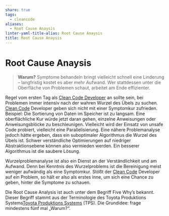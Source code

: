 ```yaml
---
share: true
tags:
  - cleancode
aliases:
  - Root Cause Anaysis
linter-yaml-title-alias: Root Cause Anaysis
title: Root Cause Anaysis
---
```

 
# Root Cause Anaysis

>**Warum?**
>Symptome behandeln bringt vielleicht schnell eine Linderung – langfristig kostet es aber mehr Aufwand. Wer stattdessen unter die Oberfläche von Problemen schaut, arbeitet am Ende effizienter.

Regel vom ersten Tag als [Clean Code Developer](Clean%20Code%20Developer.md) an sollte sein, bei Problemen immer intensiv nach der wahren Wurzel des Übels zu suchen. [Clean Code](Clean%20Code.md) Developer geben sich nicht mit einer Symptomkur zufrieden. Beispiel: Die Sortierung von Daten im Speicher ist zu langsam. Eine oberflächliche Kur würde jetzt daran gehen, einzelne Anweisungen oder Anweisungsblöcke zu beschleunigen. Vielleicht wird der Einsatz von unsafe Code probiert, vielleicht eine Parallelisierung. Eine nähere Problemanalyse jedoch hätte ergeben, dass ein suboptimaler Algorithmus die Wurzel des Übels ist. Schwer verständliche Optimierungen auf niedriger Abstraktionsebene können also vermieden werden. Ein besserer Algorithmus ist die saubere Lösung.

Wurzelproblemanalyse ist also ein Dienst an der Verständlichkeit und am Aufwand. Denn bei Kenntnis des Wurzelproblems ist die Bereinigung meist weniger aufwändig als eine Symptomkur. Stößt der [Clean Code](Clean%20Code.md) Developer auf ein Problem, so hält er also als erstes inne, um sich eine Chance zu geben, hinter die Symptome zu schauen.

Die Root Cause Analysis ist auch unter dem Begriff Five Why’s bekannt. Dieser Begriff stammt aus der Terminologie des Toyota Produktions Systems[Toyota Produktions Systems](Toyota%20Produktions%20Systems.md) (TPS). Die Grundidee: frage mindestens fünf mal „Warum?“.